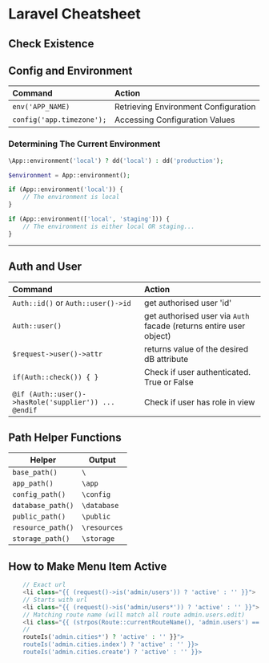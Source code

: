 # Laravel Cheatsheet

## Check Existence

## Config and Environment

| Command                   | Action                               |
| :------------------------ | :----------------------------------- |
| `env('APP_NAME)`          | Retrieving Environment Configuration |
| `config('app.timezone');` | Accessing Configuration Values       |


### Determining The Current Environment

```php
\App::environment('local') ? dd('local') : dd('production');
```

```php
$environment = App::environment();

if (App::environment('local')) {
    // The environment is local
}

if (App::environment(['local', 'staging'])) {
    // The environment is either local OR staging...
}
```



<hr>

## Auth and User

| Command                                              | Action                                                             |
| :--------------------------------------------------- | :----------------------------------------------------------------- |
| `Auth::id()` or `Auth::user()->id`                   | get authorised user 'id'                                           |
| `Auth::user()`                                       | get authorised user via `Auth` facade (returns entire user object) |
| `$request->user()->attr`                             | returns value of the desired dB attribute                          |
| `if(Auth::check()) { }`                              | Check if user authenticated. True or False                         |
| `@if (Auth::user()->hasRole('supplier')) ... @endif` | Check if user has role in view                                     |


## Path Helper Functions


| Helper            | Output       |
| ----------------- | ------------ |
| `base_path()`     | `\`          |
| `app_path()`      | `\app`       |
| `config_path()`   | `\config`    |
| `database_path()` | `\database`  |
| `public_path()`   | `\public`    |
| `resource_path()` | `\resources` |
| `storage_path()`  | `\storage`   |




## How to Make Menu Item Active

```php
    // Exact url
    <li class="{{ (request()->is('admin/users')) ? 'active' : '' }}">
    // Starts with url
    <li class="{{ (request()->is('admin/users*')) ? 'active' : '' }}">  // admin/users/edit/5234
    // Matching route name (will match all route admin.users.edit)
    <li class="{{ (strpos(Route::currentRouteName(), 'admin.users') == 0) ? 'active' : '' }}">
    //
    routeIs('admin.cities*') ? 'active' : '' }}">
    routeIs('admin.cities.index') ? 'active' : '' }}>
    routeIs('admin.cities.create') ? 'active' : '' }}>
```
